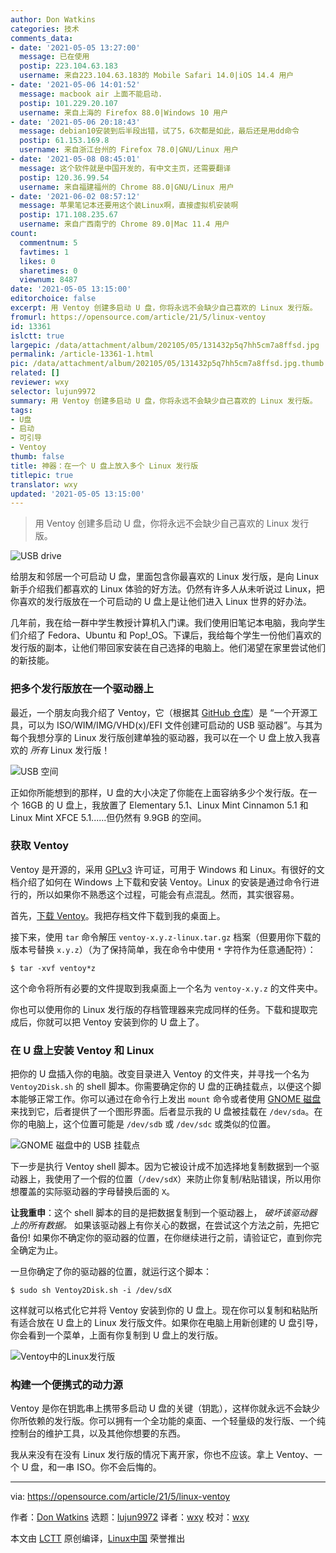 ```yaml
---
author: Don Watkins
categories: 技术
comments_data:
- date: '2021-05-05 13:27:00'
  message: 已在使用
  postip: 223.104.63.183
  username: 来自223.104.63.183的 Mobile Safari 14.0|iOS 14.4 用户
- date: '2021-05-06 14:01:52'
  message: macbook air 上面不能启动.
  postip: 101.229.20.107
  username: 来自上海的 Firefox 88.0|Windows 10 用户
- date: '2021-05-06 20:18:43'
  message: debian10安装到后半段出错，试了5，6次都是如此，最后还是用dd命令
  postip: 61.153.169.8
  username: 来自浙江台州的 Firefox 78.0|GNU/Linux 用户
- date: '2021-05-08 08:45:01'
  message: 这个软件就是中国开发的，有中文主页，还需要翻译
  postip: 120.36.99.54
  username: 来自福建福州的 Chrome 88.0|GNU/Linux 用户
- date: '2021-06-02 08:57:12'
  message: 苹果笔记本还要用这个装Linux啊，直接虚拟机安装啊
  postip: 171.108.235.67
  username: 来自广西南宁的 Chrome 89.0|Mac 11.4 用户
count:
  commentnum: 5
  favtimes: 1
  likes: 0
  sharetimes: 0
  viewnum: 8487
date: '2021-05-05 13:15:00'
editorchoice: false
excerpt: 用 Ventoy 创建多启动 U 盘，你将永远不会缺少自己喜欢的 Linux 发行版。
fromurl: https://opensource.com/article/21/5/linux-ventoy
id: 13361
islctt: true
largepic: /data/attachment/album/202105/05/131432p5q7hh5cm7a8ffsd.jpg
permalink: /article-13361-1.html
pic: /data/attachment/album/202105/05/131432p5q7hh5cm7a8ffsd.jpg.thumb.jpg
related: []
reviewer: wxy
selector: lujun9972
summary: 用 Ventoy 创建多启动 U 盘，你将永远不会缺少自己喜欢的 Linux 发行版。
tags:
- U盘
- 启动
- 可引导
- Ventoy
thumb: false
title: 神器：在一个 U 盘上放入多个 Linux 发行版
titlepic: true
translator: wxy
updated: '2021-05-05 13:15:00'
---
```



> 
> 用 Ventoy 创建多启动 U 盘，你将永远不会缺少自己喜欢的 Linux 发行版。
> 
> 
> 


![](/data/attachment/album/202105/05/131432p5q7hh5cm7a8ffsd.jpg "USB drive")


给朋友和邻居一个可启动 U 盘，里面包含你最喜欢的 Linux 发行版，是向 Linux 新手介绍我们都喜欢的 Linux 体验的好方法。仍然有许多人从未听说过 Linux，把你喜欢的发行版放在一个可启动的 U 盘上是让他们进入 Linux 世界的好办法。


几年前，我在给一群中学生教授计算机入门课。我们使用旧笔记本电脑，我向学生们介绍了 Fedora、Ubuntu 和 Pop!\_OS。下课后，我给每个学生一份他们喜欢的发行版的副本，让他们带回家安装在自己选择的电脑上。他们渴望在家里尝试他们的新技能。


### 把多个发行版放在一个驱动器上


最近，一个朋友向我介绍了 Ventoy，它（根据其 [GitHub 仓库](https://github.com/ventoy/Ventoy)）是 “一个开源工具，可以为 ISO/WIM/IMG/VHD(x)/EFI 文件创建可启动的 USB 驱动器”。与其为每个我想分享的 Linux 发行版创建单独的驱动器，我可以在一个 U 盘上放入我喜欢的 *所有* Linux 发行版！


![USB 空间](/data/attachment/album/202105/05/131519zqhhnb9ppwqk2hbn.png "USB space")


正如你所能想到的那样，U 盘的大小决定了你能在上面容纳多少个发行版。在一个 16GB 的 U 盘上，我放置了 Elementary 5.1、Linux Mint Cinnamon 5.1 和 Linux Mint XFCE 5.1......但仍然有 9.9GB 的空间。


### 获取 Ventoy


Ventoy 是开源的，采用 [GPLv3](https://www.ventoy.net/en/doc_license.html) 许可证，可用于 Windows 和 Linux。有很好的文档介绍了如何在 Windows 上下载和安装 Ventoy。Linux 的安装是通过命令行进行的，所以如果你不熟悉这个过程，可能会有点混乱。然而，其实很容易。


首先，[下载 Ventoy](https://github.com/ventoy/Ventoy/releases)。我把存档文件下载到我的桌面上。


接下来，使用 `tar` 命令解压 `ventoy-x.y.z-linux.tar.gz` 档案（但要用你下载的版本号替换 `x.y.z`）（为了保持简单，我在命令中使用 `*` 字符作为任意通配符）：



```
$ tar -xvf ventoy*z

```

这个命令将所有必要的文件提取到我桌面上一个名为 `ventoy-x.y.z` 的文件夹中。


你也可以使用你的 Linux 发行版的存档管理器来完成同样的任务。下载和提取完成后，你就可以把 Ventoy 安装到你的 U 盘上了。


### 在 U 盘上安装 Ventoy 和 Linux


把你的 U 盘插入你的电脑。改变目录进入 Ventoy 的文件夹，并寻找一个名为 `Ventoy2Disk.sh` 的 shell 脚本。你需要确定你的 U 盘的正确挂载点，以便这个脚本能够正常工作。你可以通过在命令行上发出 `mount` 命令或者使用 [GNOME 磁盘](https://wiki.gnome.org/Apps/Disks) 来找到它，后者提供了一个图形界面。后者显示我的 U 盘被挂载在 `/dev/sda`。在你的电脑上，这个位置可能是 `/dev/sdb` 或 `/dev/sdc` 或类似的位置。


![GNOME 磁盘中的 USB 挂载点](/data/attachment/album/202105/05/131520puyy1ecrseq4hhbu.png "USB mount point in GNOME Disks")


下一步是执行 Ventoy shell 脚本。因为它被设计成不加选择地复制数据到一个驱动器上，我使用了一个假的位置（`/dev/sdX`）来防止你复制/粘贴错误，所以用你想覆盖的实际驱动器的字母替换后面的 `X`。


**让我重申**：这个 shell 脚本的目的是把数据复制到一个驱动器上， *破坏该驱动器上的所有数据。* 如果该驱动器上有你关心的数据，在尝试这个方法之前，先把它备份! 如果你不确定你的驱动器的位置，在你继续进行之前，请验证它，直到你完全确定为止。


一旦你确定了你的驱动器的位置，就运行这个脚本：



```
$ sudo sh Ventoy2Disk.sh -i /dev/sdX

```

这样就可以格式化它并将 Ventoy 安装到你的 U 盘上。现在你可以复制和粘贴所有适合放在 U 盘上的 Linux 发行版文件。如果你在电脑上用新创建的 U 盘引导，你会看到一个菜单，上面有你复制到 U 盘上的发行版。


![Ventoy中的Linux发行版](/data/attachment/album/202105/05/131521ylm9ec4kzukeksyo.jpg "Linux distros in Ventoy")


### 构建一个便携式的动力源


Ventoy 是你在钥匙串上携带多启动 U 盘的关键（钥匙），这样你就永远不会缺少你所依赖的发行版。你可以拥有一个全功能的桌面、一个轻量级的发行版、一个纯控制台的维护工具，以及其他你想要的东西。


我从来没有在没有 Linux 发行版的情况下离开家，你也不应该。拿上 Ventoy、一个 U 盘，和一串 ISO。你不会后悔的。




---


via: <https://opensource.com/article/21/5/linux-ventoy>


作者：[Don Watkins](https://opensource.com/users/don-watkins) 选题：[lujun9972](https://github.com/lujun9972) 译者：[wxy](https://github.com/wxy) 校对：[wxy](https://github.com/wxy)


本文由 [LCTT](https://github.com/LCTT/TranslateProject) 原创编译，[Linux中国](https://linux.cn/) 荣誉推出